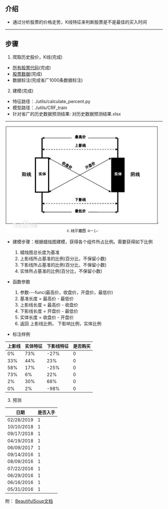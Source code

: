 ## 介绍
- 通过分析股票的价格走势，K线特征来判断股票是不是最佳的买入时间

---
## 步骤
1. 爬取历史股价，K线(完成)
- [所有股票代码](http://quote.eastmoney.com/stocklist.html)(完成)
- [股票数据](http://www.aigaogao.com/tools/history.html)(完成)
- 数据标注(完成省广1000条数据标注)
2. 建模(完成)
- 特征路径：./utils/calculate_percent.py  
- 模型路径：./utils/CRF_train
- 针对省广的历史数据预测结果: 对历史数据预测结果.xlsx
---
![蜡烛图](https://github.com/xuleichao/StockBestBuy/blob/master/static/images/%E8%9C%A1%E7%83%9B%E5%9B%BE.jpg)
- 建模步骤：根据蜡烛图建模，获得各个组件所占比例。需要获得如下比例

    1. 蜡烛图总长度为基准
    2. 上影线所占基准的比例(百分比，不保留小数)
    3. 下影线所占基准的比例(百分比，不保留小数)
    4. 实体所占基准的比例(百分比，不保留小数)
- 函数参数
    1. 参数---func(最高价，收盘价，开盘价，最低价)
    2. 基准长度 = 最高价 - 最低价
    3. 上影线长度 = 最高价 - 收盘价
    4. 下影线长度 = 开盘价 - 最低价
    5. 实体长度 = 收盘价 - 开盘价
    6. 返回 上影线比例， 下影响比例，实体比例
- 标注样例

| 上影线 | 实体特征 | 下影线特征 | 是否购买 |
|--------|----------|------------|----------|
| 0%     | 73%      | -27%       | 0        |
| 33%    | 44%      | 23%        | 0        |
| 58%    | 17%      | -25%       | 0        |
| 73%    | 6%       | 22%        | 0        |
| 2%     | 30%      | 68%        | 0        |
| 0%     | 2%       | -98%       | 0        | 
    
3. 预测

| 日期       | 是否入手 |
|------------|----------|
| 02/28/2019 | 1        |
| 10/10/2018 | 1        |
| 09/17/2018 | 1        |
| 04/19/2018 | 1        |
| 06/09/2017 | 1        |
| 09/14/2016 | 1        |
| 08/09/2016 | 1        |
| 07/22/2016 | 1        |
| 06/29/2016 | 1        |
| 06/16/2016 | 1        |
| 05/31/2016 | 1        |

附：
[BeautifulSoup文档](https://www.crummy.com/software/BeautifulSoup/bs4/doc/index.zh.html)

